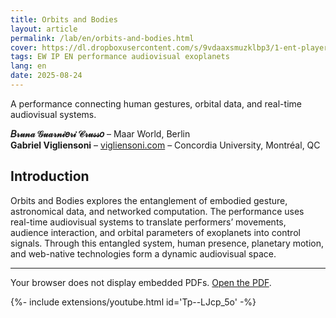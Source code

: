```yaml
---
title: Orbits and Bodies
layout: article
permalink: /lab/en/orbits-and-bodies.html
cover: https://dl.dropboxusercontent.com/s/9vdaaxsmuzklbp3/1-ent-player-yellow.jpg?raw=1
tags: EW IP EN performance audiovisual exoplanets
lang: en
date: 2025-08-24
---
```


A performance connecting human gestures, orbital data, and real-time audiovisual systems.

**𝐵𝓇𝓊𝓃𝒶 𝒢𝓊𝒶𝓇𝓃𝒾𝑒𝓇𝒾 𝒞𝓇𝓊𝓈𝓈𝑜** – Maar World, Berlin  
**Gabriel Vigliensoni** – [vigliensoni.com](https://vigliensoni.com/) – Concordia University, Montréal, QC

## Introduction

Orbits and Bodies explores the entanglement of embodied gesture, astronomical data, and networked computation. The performance uses real-time audiovisual systems to translate performers’ movements, audience interaction, and orbital parameters of exoplanets into control signals. Through this entangled system, human presence, planetary motion, and web-native technologies form a dynamic audiovisual space.

---

<object data="/img/pdf/WAC25-Orbits-and-Bodies-Bruna-Gabriel.pdf" width="100%" height="1000" type="application/pdf">
  <p>Your browser does not display embedded PDFs. <a href="/img/pdf/WAC25-Orbits-and-Bodies-Bruna-Gabriel.pdf" target="_blank" rel="noopener">Open the PDF</a>.</p>
</object>

<div class="media-frame ratio-169">
  {%- include extensions/youtube.html id='Tp--LJcp_5o' -%}
</div>

